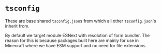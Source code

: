 # `tsconfig`

These are base shared `tsconfig.json`s from which all other `tsconfig.json`'s inherit from.

By default we target module ESNext with resolution of form bundler. The reason for this is because packages built here are mainly for use in Minecraft where we have ESM support and no need for file extensions.